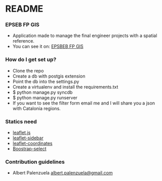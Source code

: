 # README #

### EPSEB FP GIS ###

* Application made to manage the final engineer projects with a spatial reference.
* You can see it on: <a href="http://geo.epseb.upc.edu">EPSBEB FP GIS</a>

### How do I get set up? ###

* Clone the repo
* Create a db with postgis extension 
* Point the db into the settings.py
* Create a virtualenv and install the requirements.txt
* $ python manage.py syncdb
* $ python manage.py runserver
* If you want to see the filter form email me and I will share you a json with Catalonia regions.

### Statics need ###
* <a href="https://github.com/Leaflet/Leaflet">leaflet.js</a>
* <a href="https://github.com/turbo87/leaflet-sidebar/">leaflet-sidebar</a>
* <a href="https://github.com/MrMufflon/Leaflet.Coordinates">leaflet-coordinates</a>
* <a href="https://github.com/Palen/bootstrap-select">Boostrap-select</a>

### Contribution guidelines ###

* Albert Palenzuela albert.palenzuela@gmail.com
